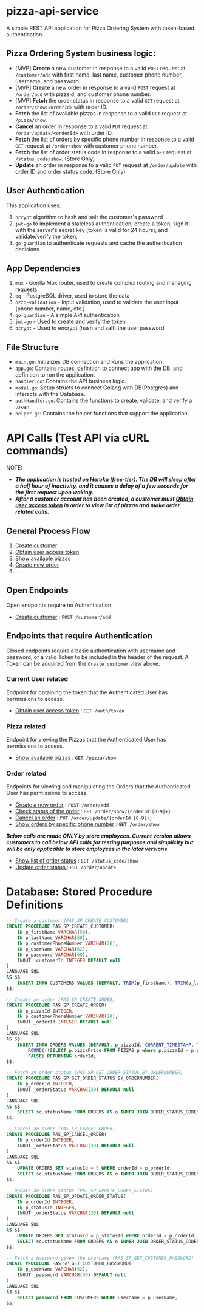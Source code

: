 # pizza-api-service
A simple REST API application for Pizza Ordering System with token-based authentication.

## Pizza Ordering System business logic:
- [MVP] **Create** a new customer in response to a valid `POST` request at `/customer/add` with first name, last name, customer phone number, username, and password.
- [MVP] **Create** a new order in response to a valid `POST` request at `/order/add` with pizzaId, and customer phone number.
- [MVP] **Fetch** the order status in response to a valid `GET` request at `/order/show/<orderId>` with order ID.
- **Fetch** the list of available pizzas in response to a valid `GET` request at `/pizza/show`.
- **Cancel** an order in response to a valid `PUT` request at `/order/update/<orderId>` with order ID.
- **Fetch** the list of orders by specific phone number in response to a valid `GET` request at `/order/show` with customer phone number.
- **Fetch** the list of order status code in response to a valid `GET` request at `/status_code/show`. (Store Only)
- **Update** an order in response to a valid `PUT` request at `/order/update` with order ID and order status code. (Store Only)

## User Authentication
This application uses:
1. `bcrypt` algorithm to hash and salt the customer's password
2. `jwt-go` to implement a stateless authentication; create a token, sign it with the server's secret key (token is valid for 24 hours), and validate/verify the token,
3. `go-guardian` to authenticate requests and cache the authentication decisions

## App Dependencies
1. `mux` - Gorilla Mux router, used to create complex routing and managing requests
2. `pq` - PostgreSQL driver, used to store the data
3. `ozzo-validation` - Input validation, used to validate the user input (phone number, name, etc.)
4. `go-guardian` - A simple API authentication
5. `jwt-go` - Used to create and verify the token
6. `bcrypt` - Used to encrypt (hash and salt) the user password

## File Structure
* `main.go`: Initializes DB connection and Runs the application.
* `app.go`: Contains routes, definition to connect app with the DB, and definition to run the application.
* `handler.go`: Contains the API business logic.
* `model.go`: Setup structs to connect Golang with DB(Postgres) and interacts with the Database.
* `authHandler.go`: Contains the functions to create, validate, and verify a token.
* `helper.go`: Contains the helper functions that support the application.


# API Calls (Test API via cURL commands)
NOTE:
* ***The application is hosted on Heroku (free-tier). The DB will sleep after a half hour of inactivity, and it causes a delay of a few seconds for the first request upon waking.***
* ***After a customer account has been created, a customer must [Obtain user access token](token.md) in order to view list of pizzas and make order related calls.***

## General Process Flow
1. [Create customer](doc/signup.md)
2. [Obtain user access token](doc/token.md)
3. [Show available pizzas](doc/showPizzas.md)
4. [Create new order](doc/createOrder.md)
5. ...

## Open Endpoints
Open endpoints require no Authentication.
* [Create customer](doc/signup.md) : `POST /customer/add`

## Endpoints that require Authentication
Closed endpoints require a basic authentication with username and password, or a valid Token to be included in the header of the request. A Token can be acquired from the `Create customer` view above.

### Current User related
Endpoint for obtaining the token that the Authenticated User has permissions to access.
* [Obtain user access token](doc/token.md) : `GET /auth/token`

### Pizza related
Endpoint for viewing the Pizzas that the Authenticated User has permissions to access.
* [Show available pizzas](doc/showPizzas.md) : `GET /pizza/show`

### Order related
Endpoints for viewing and manipulating the Orders that the Authenticated User has permissions to access.
* [Create a new order](doc/createOrder.md) : `POST /order/add`
* [Check status of the order](doc/getOrderStatus.md) : `GET /order/show/{orderId:[0-9]+}`
* [Cancel an order](doc/cancelOrder.md) : `PUT /order/update/{orderId:[0-9]+}`
* [Show orders by specific phone number](doc/getOrdersByPhoneNumber.md) : `GET /order/show`

***Below calls are made ONLY by store employees. Current version allows customers to call below API calls for testing purposes and simplicity but will be only applicable to store employees in the later versions.***
* [Show list of order status](doc/listStatusCodes.md) : `GET /status_code/show`
* [Update order status ](doc/updateOrderStatus.md) : `PUT /order/update`


# Database: Stored Procedure Definitions
```sql
-- Create a customer (PAS_SP_CREATE_CUSTOMER)
CREATE PROCEDURE PAS_SP_CREATE_CUSTOMER(
	IN p_firstName VARCHAR(50),
	IN p_lastName VARCHAR(50),
	IN p_customerPhoneNumber VARCHAR(20),
	IN p_userName VARCHAR(62),
	IN p_password VARCHAR(60),
	INOUT _customerId INTEGER DEFAULT null
)
LANGUAGE SQL
AS $$
	INSERT INTO CUSTOMERS VALUES (DEFAULT, TRIM(p_firstName), TRIM(p_lastName), TRIM(p_customerPhoneNumber), TRIM(p_userName), TRIM(p_password), FALSE) RETURNING customerId;
$$;

-- Create an order (PAS_SP_CREATE_ORDER)
CREATE PROCEDURE PAS_SP_CREATE_ORDER(
	IN p_pizzaId INTEGER,
	IN p_customerPhoneNumber VARCHAR(20),
	INOUT _orderId INTEGER DEFAULT null
)
LANGUAGE SQL
AS $$
	INSERT INTO ORDERS VALUES (DEFAULT, p_pizzaId, CURRENT_TIMESTAMP, TRIM(p_customerPhoneNumber), 1, 
		ROUND(((SELECT p.pizzaPrice FROM PIZZAS p where p.pizzaId = p_pizzaId) * 1.0625), 2), 
		FALSE) RETURNING orderId;
$$;

-- Fetch an order status (PAS_SP_GET_ORDER_STATUS_BY_ORDERNUMBER)
CREATE PROCEDURE PAS_SP_GET_ORDER_STATUS_BY_ORDERNUMBER(
	IN p_orderId INTEGER,
	INOUT _orderStatus VARCHAR(30) DEFAULT null
)
LANGUAGE SQL
AS $$
	SELECT sc.statusName FROM ORDERS AS o INNER JOIN ORDER_STATUS_CODES AS sc ON o.statusId = sc.statusId WHERE o.orderId = p_orderId;
$$;

-- Cancel an order (PAS_SP_CANCEL_ORDER)
CREATE PROCEDURE PAS_SP_CANCEL_ORDER(
	IN p_orderId INTEGER,
	INOUT _orderStatus VARCHAR(30) DEFAULT null
)
LANGUAGE SQL
AS $$
	UPDATE ORDERS SET statusId = 5 WHERE orderId = p_orderId;	
	SELECT sc.statusName FROM ORDERS AS o INNER JOIN ORDER_STATUS_CODES AS sc ON o.statusId = sc.statusId WHERE o.orderId = p_orderId;
$$;

-- Update an order status (PAS_SP_UPDATE_ORDER_STATUS)
CREATE PROCEDURE PAS_SP_UPDATE_ORDER_STATUS(
	IN p_orderId INTEGER,
	IN p_statusId INTEGER,
	INOUT _orderStatus VARCHAR(30) DEFAULT null
)
LANGUAGE SQL
AS $$
	UPDATE ORDERS SET statusId = p_statusId WHERE orderId = p_orderId;
	SELECT sc.statusName FROM ORDERS AS o INNER JOIN ORDER_STATUS_CODES AS sc ON o.statusId = sc.statusId WHERE o.orderId = p_orderId;
$$;

-- Fetch a password given the username (PAS_SP_GET_CUSTOMER_PASSWORD)
CREATE PROCEDURE PAS_SP_GET_CUSTOMER_PASSWORD(
	IN p_userName VARCHAR(62),
	INOUT _password VARCHAR(60) DEFAULT null
)
LANGUAGE SQL
AS $$
	SELECT password FROM CUSTOMERS WHERE username = p_userName;
$$;
```